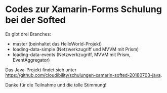 # Codes zur Xamarin-Forms Schulung bei der Softed
Es gibt drei Branches:
- master (beinhaltet das HelloWorld-Projekt)
- loading-data-simple (Netzwerkzugriff und MVVM mit Prism)
- loading-data-events (Netzwerkzugriff, MVVM mit Prism, EventAggregator)

Das Java-Projekt findet sich unter https://github.com/cloudibility/schulungen-xamarin-softed-20180703-java.

Danke für die Teilnahme und die tolle Stimmung!
